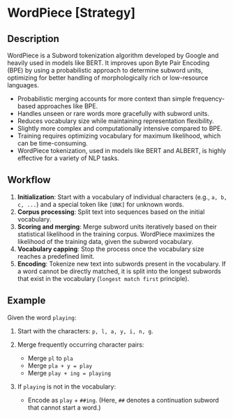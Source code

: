 # WordPiece [Strategy]

## Description

WordPiece is a Subword tokenization algorithm developed by Google and heavily used in models like BERT.
It improves upon Byte Pair Encoding (BPE) by using a probabilistic approach to determine subword units, optimizing for better handling of morphologically rich or low-resource languages.

- Probabilistic merging accounts for more context than simple frequency-based approaches like BPE.
- Handles unseen or rare words more gracefully with subword units.
- Reduces vocabulary size while maintaining representation flexibility.
- Slightly more complex and computationally intensive compared to BPE.
- Training requires optimizing vocabulary for maximum likelihood, which can be time-consuming.
- WordPiece tokenization, used in models like BERT and ALBERT, is highly effective for a variety of NLP tasks.

## Workflow

1. **Initialization**: Start with a vocabulary of individual characters (e.g., `a, b, c, ...`) and a special token like `[UNK]` for unknown words.
2. **Corpus processing**: Split text into sequences based on the initial vocabulary.
3. **Scoring and merging**: Merge subword units iteratively based on their statistical likelihood in the training corpus. WordPiece maximizes the likelihood of the training data, given the subword vocabulary.
4. **Vocabulary capping**: Stop the process once the vocabulary size reaches a predefined limit.
5. **Encoding**: Tokenize new text into subwords present in the vocabulary. If a word cannot be directly matched, it is split into the longest subwords that exist in the vocabulary (`longest match first` principle).

## Example

Given the word `playing`:

1. Start with the characters: `p, l, a, y, i, n, g`.
2. Merge frequently occurring character pairs:

   - Merge `pl` to `pla`
   - Merge `pla + y = play`
   - Merge `play + ing = playing`

3. If `playing` is not in the vocabulary:

   - Encode as `play` + `##ing`. (Here, `##` denotes a continuation subword that cannot start a word.)
